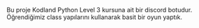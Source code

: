 Bu proje Kodland Python Level 3 kursuna ait bir discord botudur. Öğrendiğimiz class yapılarını kullanarak basit bir oyun yaptık.
